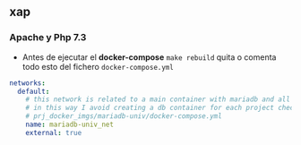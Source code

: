 ## xap

### Apache y Php 7.3
- Antes de ejecutar el **docker-compose** `make rebuild` quita o comenta todo esto del fichero `docker-compose.yml` 
```yml
networks:
  default:
    # this network is related to a main container with mariadb and all my databases
    # in this way I avoid creating a db container for each project check this file for more info:
    # prj_docker_imgs/mariadb-univ/docker-compose.yml
    name: mariadb-univ_net
    external: true
```
